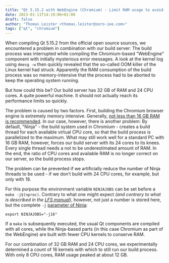 ```yaml
---
title: "Qt 5.15.2 with WebEngine (Chromium) - Limit RAM usage to avoid crashes"
date: 2023-01-11T14:19:06+01:00
draft: false
author: "Thomas Leister <thomas.leister@zero-iee.com>"
tags: ["qt", "chromium"]
---
```



When compiling Qt 5.15.2 from the official open source sources, we encountered a problem in combination with our build server: The build process was interrupted while compiling the Chromium-based "WebEngine" component with initially mysterious error messages. A look at the kernel log using `dmesg -w` then quickly revealed that the so-called OOM killer of the Linux kernel had struck. Apparently the RAM consumption of the build process was so memory-intensive that the process had to be aborted to keep the operating system running. 

But how could this be? Our build server has 32 GB of RAM and 24 CPU cores. A quite powerful machine. It should not actually reach its performance limits so quickly.

The problem is caused by two factors. First, building the Chromium browser engine is extremely memory intensive. Generally, [not less than 16 GB RAM is recommended](https://chromium.googlesource.com/chromium/src/+/main/docs/linux/build_instructions.md). In our case, however, there is another problem: By default, "Ninja" - the build system used in Chromium - creates a build thread for each available virtual CPU core, so that the build process is parallelized to the maximum. What may still work well for a standard PC with 16 GB RAM, however, forces our build server with its 24 cores to its knees. Every single thread needs a not to be underestimated amount of RAM. In the end, the ratio of CPU cores and available RAM is no longer correct on our server, so the build process stops. 

The problem can be prevented if we artificially reduce the number of Ninja threads to be used - if we don't build with 24 CPU cores, for example, but only with 18. 

For this purpose the environment variable `NINJAJOBS` can be set before a `make -j$(nproc)`. Contrary to what one might expect _(and contrary to what is described in the [LFS manual](https://www.linuxfromscratch.org/blfs/view/svn/x/qtwebengine.html))_, however, not just a number is stored here, but the complete `-j` [parameter of Ninja](https://manpages.debian.org/testing/ninja-build/ninja.1.en.html):

	export NINJAJOBS="-j16"
	
If a `make` is subsequently executed, the usual Qt components are compiled with all cores, while the Ninja-based parts (in this case Chromium as part of the WebEngine) are built with fewer CPU kernels to conserve RAM. 

For our combination of 32 GB RAM and 24 CPU cores, we experimentally determined a count of 16 kernels with which to still run our build process. With only 8 CPU cores, RAM usage peaked at about 12 GB. 



